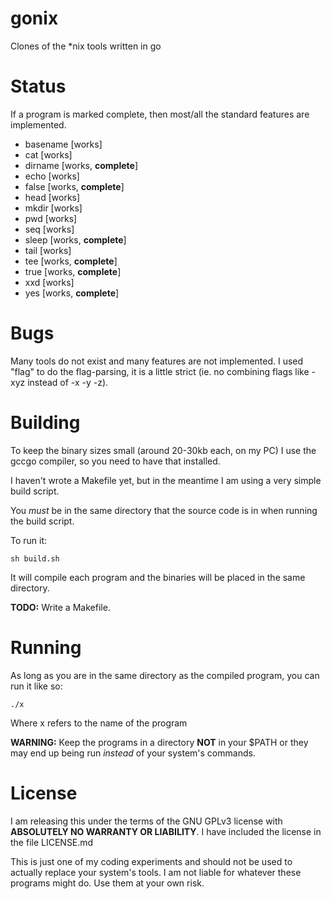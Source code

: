 # gonix
Clones of the *nix tools written in go

# Status
If a program is marked complete, then most/all the standard features are implemented.
* basename [works]
* cat [works]
* dirname [works, **complete**]
* echo [works]
* false [works, **complete**]
* head [works]
* mkdir [works]
* pwd [works]
* seq [works]
* sleep [works, **complete**]
* tail [works]
* tee [works, **complete**]
* true [works, **complete**]
* xxd [works]
* yes [works, **complete**]

# Bugs
Many tools do not exist and many features are not implemented.
I used "flag" to do the flag-parsing, it is a little strict (ie. no combining flags like -xyz instead of -x -y -z).

# Building
To keep the binary sizes small (around 20-30kb each, on my PC) I use the gccgo compiler, so you need to have that installed.

I haven't wrote a Makefile yet, but in the meantime I am using a very simple build script.

You *must* be in the same directory that the source code is in when running the build script.

To run it:

    sh build.sh

It will compile each program and the binaries will be placed in the same directory.

**TODO:** Write a Makefile.

# Running
As long as you are in the same directory as the compiled program, you can run it like so:

    ./x
Where x refers to the name of the program

**WARNING:** Keep the programs in a directory **NOT** in your $PATH or they may end up being run *instead* of your system's commands.

# License
I am releasing this under the terms of the GNU GPLv3 license with **ABSOLUTELY NO WARRANTY OR LIABILITY**.
I have included the license in the file LICENSE.md

This is just one of my coding experiments and should not be used to actually replace your system's tools.
I am not liable for whatever these programs might do. Use them at your own risk.
